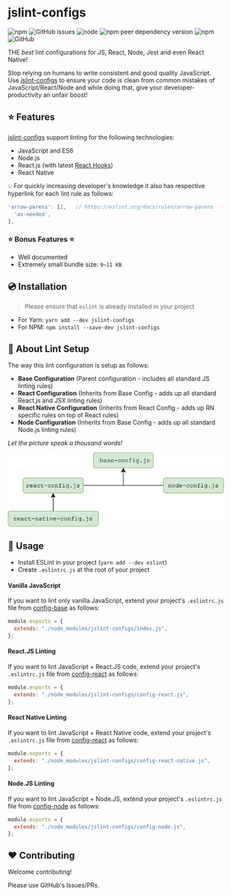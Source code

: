 # jslint-configs

![npm](https://img.shields.io/npm/dw/jslint-configs)
![GitHub issues](https://img.shields.io/github/issues-raw/inamtaj/jslint-configs)
![node](https://img.shields.io/node/v/jslint-configs)
![npm peer dependency version](https://img.shields.io/npm/dependency-version/jslint-configs/peer/eslint)
![npm](https://img.shields.io/npm/v/jslint-configs)
![GitHub](https://img.shields.io/github/license/inamtaj/jslint-configs)

THE _best_ lint configurations for JS, React, Node, Jest and even React Native!

Stop relying on humans to write consistent and good quality JavaScript.
Use [jslint-configs](https://github.com/InamTaj/jslint-configs) to ensure your code is clean from common mistakes of JavaScript/React/Node and while doing that, give your developer-productivity an unfair boost!

## ⭐️ Features

[jslint-configs](https://github.com/InamTaj/jslint-configs) support linting for the following technologies:

- JavaScript and ES6
- Node.js
- React.js (with latest [React Hooks](https://reactjs.org/docs/hooks-intro.html))
- React Native

:bulb: For quickly increasing developer's knowledge it also has respective hyperlink for each lint rule as follows:

```javascript
'arrow-parens': [2,   // https://eslint.org/docs/rules/arrow-parens
  'as-needed',
],
```

### ⭐️ Bonus Features ⭐

- Well documented
- Extremely small bundle size: `9~11 KB`

## 💿 Installation

> Please ensure that `eslint` is already installed in your project

- For Yarn: `yarn add --dev jslint-configs`
- For NPM: `npm install --save-dev jslint-configs`

## 📖 About Lint Setup

The way this lint configuration is setup as follows:

- **Base Configuration** (Parent configuration - includes all standard JS linting rules)
- **React Configuration** (Inherits from Base Config - adds up all standard React.js and JSX linting rules)
- **React Native Configuration** (Inherits from React Config - adds up RN specific rules on top of React rules)
- **Node Configuration** (Inherits from Base Config - adds up all standard Node.js linting rules)

_Let the picture speak a thousand words!_

![ESLint Configuration Diagram](./assets/images/config-diagram.png)

## 🔧 Usage

- Install ESLint in your project (`yarn add --dev eslint`)
- Create `.eslintrc.js` at the root of your project

#### Vanilla JavaScript

If you want to lint only vanilla JavaScript, extend your project's `.eslintrc.js` file from [config-base](./config-base.js) as follows:

```javascript
module.exports = {
  extends: "./node_modules/jslint-configs/index.js",
};
```

#### React.JS Linting

If you want to lint JavaScript + React.JS code, extend your project's `.eslintrc.js` file from [config-react](./config-react.js) as follows:

```javascript
module.exports = {
  extends: "./node_modules/jslint-configs/config-react.js",
};
```

#### React Native Linting

If you want to lint JavaScript + React Native code, extend your project's `.eslintrc.js` file from [config-react](./config-react.js) as follows:

```javascript
module.exports = {
  extends: "./node_modules/jslint-configs/config-react-native.js",
};
```

#### Node.JS Linting

If you want to lint JavaScript + Node.JS, extend your project's `.eslintrc.js` file from [config-node](./config-node.js) as follows:

```javascript
module.exports = {
  extends: "./node_modules/jslint-configs/config-node.js",
};
```

## ❤️ Contributing

Welcome contributing!

Please use GitHub's Issues/PRs.
